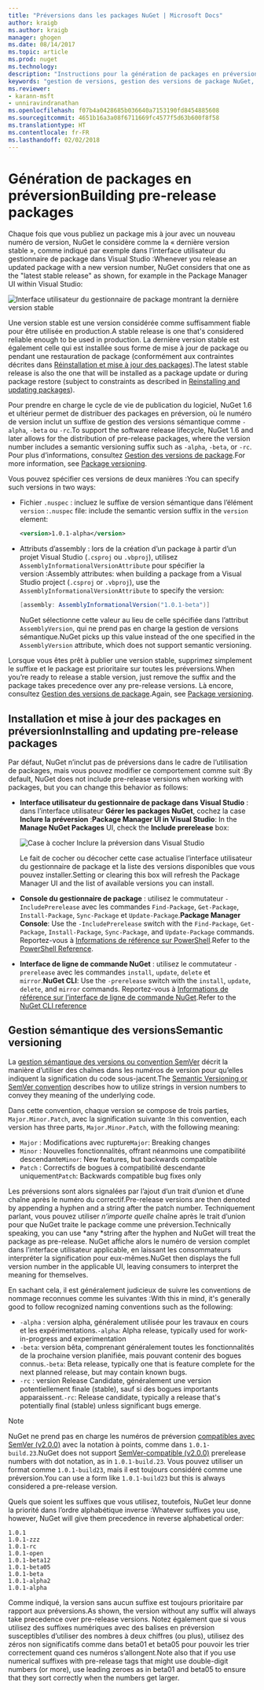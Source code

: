 ```yaml
---
title: "Préversions dans les packages NuGet | Microsoft Docs"
author: kraigb
ms.author: kraigb
manager: ghogen
ms.date: 08/14/2017
ms.topic: article
ms.prod: nuget
ms.technology: 
description: "Instructions pour la génération de packages en préversion"
keywords: "gestion de versions, gestion des versions de package NuGet, préversions NuGet, packages NuGet en préversion, préversions de packages, versions de package RC, versions de package bêta, gestion de versions sémantique NuGet"
ms.reviewer:
- karann-msft
- unniravindranathan
ms.openlocfilehash: f07b4a0428685b036640a7153190fd8454885608
ms.sourcegitcommit: 4651b16a3a08f6711669fc4577f5d63b600f8f58
ms.translationtype: HT
ms.contentlocale: fr-FR
ms.lasthandoff: 02/02/2018
---
```

# <a name="building-pre-release-packages"></a><span data-ttu-id="bc3e3-104">Génération de packages en préversion</span><span class="sxs-lookup"><span data-stu-id="bc3e3-104">Building pre-release packages</span></span>

<span data-ttu-id="bc3e3-105">Chaque fois que vous publiez un package mis à jour avec un nouveau numéro de version, NuGet le considère comme la « dernière version stable », comme indiqué par exemple dans l’interface utilisateur du gestionnaire de package dans Visual Studio :</span><span class="sxs-lookup"><span data-stu-id="bc3e3-105">Whenever you release an updated package with a new version number, NuGet considers that one as the "latest stable release" as shown, for example in the Package Manager UI within Visual Studio:</span></span>

![Interface utilisateur du gestionnaire de package montrant la dernière version stable](media/Prerelease_01-LatestStable.png)

<span data-ttu-id="bc3e3-107">Une version stable est une version considérée comme suffisamment fiable pour être utilisée en production.</span><span class="sxs-lookup"><span data-stu-id="bc3e3-107">A stable release is one that's considered reliable enough to be used in production.</span></span> <span data-ttu-id="bc3e3-108">La dernière version stable est également celle qui est installée sous forme de mise à jour de package ou pendant une restauration de package (conformément aux contraintes décrites dans [Réinstallation et mise à jour des packages](../consume-packages/reinstalling-and-updating-packages.md)).</span><span class="sxs-lookup"><span data-stu-id="bc3e3-108">The latest stable release is also the one that will be installed as a package update or during package restore (subject to constraints as described in [Reinstalling and updating packages](../consume-packages/reinstalling-and-updating-packages.md)).</span></span>

<span data-ttu-id="bc3e3-109">Pour prendre en charge le cycle de vie de publication du logiciel, NuGet 1.6 et ultérieur permet de distribuer des packages en préversion, où le numéro de version inclut un suffixe de gestion des versions sémantique comme `-alpha`, `-beta` ou `-rc`.</span><span class="sxs-lookup"><span data-stu-id="bc3e3-109">To support the software release lifecycle, NuGet 1.6 and later allows for the distribution of pre-release packages, where the version number includes a semantic versioning suffix such as `-alpha`, `-beta`, or `-rc`.</span></span> <span data-ttu-id="bc3e3-110">Pour plus d’informations, consultez [Gestion des versions de package](../reference/package-versioning.md#pre-release-versions).</span><span class="sxs-lookup"><span data-stu-id="bc3e3-110">For more information, see [Package versioning](../reference/package-versioning.md#pre-release-versions).</span></span>

<span data-ttu-id="bc3e3-111">Vous pouvez spécifier ces versions de deux manières :</span><span class="sxs-lookup"><span data-stu-id="bc3e3-111">You can specify such versions in two ways:</span></span>

- <span data-ttu-id="bc3e3-112">Fichier `.nuspec` : incluez le suffixe de version sémantique dans l’élément `version` :</span><span class="sxs-lookup"><span data-stu-id="bc3e3-112">`.nuspec` file: include the semantic version suffix in the `version` element:</span></span>

    ```xml
    <version>1.0.1-alpha</version>
    ```

- <span data-ttu-id="bc3e3-113">Attributs d’assembly : lors de la création d’un package à partir d’un projet Visual Studio (`.csproj` ou `.vbproj`), utilisez `AssemblyInformationalVersionAttribute` pour spécifier la version :</span><span class="sxs-lookup"><span data-stu-id="bc3e3-113">Assembly attributes: when building a package from a Visual Studio project (`.csproj` or `.vbproj`), use the `AssemblyInformationalVersionAttribute` to specify the version:</span></span>

    ```cs
    [assembly: AssemblyInformationalVersion("1.0.1-beta")]
    ```

    <span data-ttu-id="bc3e3-114">NuGet sélectionne cette valeur au lieu de celle spécifiée dans l’attribut `AssemblyVersion`, qui ne prend pas en charge la gestion de versions sémantique.</span><span class="sxs-lookup"><span data-stu-id="bc3e3-114">NuGet picks up this value instead of the one specified in the `AssemblyVersion` attribute, which does not support semantic versioning.</span></span>

<span data-ttu-id="bc3e3-115">Lorsque vous êtes prêt à publier une version stable, supprimez simplement le suffixe et le package est prioritaire sur toutes les préversions.</span><span class="sxs-lookup"><span data-stu-id="bc3e3-115">When you’re ready to release a stable version, just remove the suffix and the package takes precedence over any pre-release versions.</span></span> <span data-ttu-id="bc3e3-116">Là encore, consultez [Gestion des versions de package](../reference/package-versioning.md#pre-release-versions).</span><span class="sxs-lookup"><span data-stu-id="bc3e3-116">Again, see [Package versioning](../reference/package-versioning.md#pre-release-versions).</span></span>

## <a name="installing-and-updating-pre-release-packages"></a><span data-ttu-id="bc3e3-117">Installation et mise à jour des packages en préversion</span><span class="sxs-lookup"><span data-stu-id="bc3e3-117">Installing and updating pre-release packages</span></span>

<span data-ttu-id="bc3e3-118">Par défaut, NuGet n’inclut pas de préversions dans le cadre de l’utilisation de packages, mais vous pouvez modifier ce comportement comme suit :</span><span class="sxs-lookup"><span data-stu-id="bc3e3-118">By default, NuGet does not include pre-release versions when working with packages, but you can change this behavior as follows:</span></span>

- <span data-ttu-id="bc3e3-119">**Interface utilisateur du gestionnaire de package dans Visual Studio** : dans l’interface utilisateur **Gérer les packages NuGet**, cochez la case **Inclure la préversion** :</span><span class="sxs-lookup"><span data-stu-id="bc3e3-119">**Package Manager UI in Visual Studio**: In the **Manage NuGet Packages** UI, check the **Include prerelease** box:</span></span>

    ![Case à cocher Inclure la préversion dans Visual Studio](media/Prerelease_02-CheckPrerelease.png)

    <span data-ttu-id="bc3e3-121">Le fait de cocher ou décocher cette case actualise l’interface utilisateur du gestionnaire de package et la liste des versions disponibles que vous pouvez installer.</span><span class="sxs-lookup"><span data-stu-id="bc3e3-121">Setting or clearing this box will refresh the Package Manager UI and the list of available versions you can install.</span></span>

- <span data-ttu-id="bc3e3-122">**Console du gestionnaire de package** : utilisez le commutateur `-IncludePrerelease` avec les commandes `Find-Package`, `Get-Package`, `Install-Package`, `Sync-Package` et `Update-Package`.</span><span class="sxs-lookup"><span data-stu-id="bc3e3-122">**Package Manager Console**: Use the `-IncludePrerelease` switch with the `Find-Package`, `Get-Package`, `Install-Package`, `Sync-Package`, and `Update-Package` commands.</span></span> <span data-ttu-id="bc3e3-123">Reportez-vous à [Informations de référence sur PowerShell](../tools/powershell-reference.md).</span><span class="sxs-lookup"><span data-stu-id="bc3e3-123">Refer to the [PowerShell Reference](../tools/powershell-reference.md).</span></span>

- <span data-ttu-id="bc3e3-124">**Interface de ligne de commande NuGet** : utilisez le commutateur `-prerelease` avec les commandes `install`, `update`, `delete` et `mirror`.</span><span class="sxs-lookup"><span data-stu-id="bc3e3-124">**NuGet CLI**: Use the `-prerelease` switch with the `install`, `update`, `delete`, and `mirror` commands.</span></span> <span data-ttu-id="bc3e3-125">Reportez-vous à [Informations de référence sur l’interface de ligne de commande NuGet](../tools/nuget-exe-cli-reference.md).</span><span class="sxs-lookup"><span data-stu-id="bc3e3-125">Refer to the [NuGet CLI reference](../tools/nuget-exe-cli-reference.md)</span></span>

## <a name="semantic-versioning"></a><span data-ttu-id="bc3e3-126">Gestion sémantique des versions</span><span class="sxs-lookup"><span data-stu-id="bc3e3-126">Semantic versioning</span></span>

<span data-ttu-id="bc3e3-127">La [gestion sémantique des versions ou convention SemVer](http://semver.org/spec/v1.0.0.html) décrit la manière d’utiliser des chaînes dans les numéros de version pour qu’elles indiquent la signification du code sous-jacent.</span><span class="sxs-lookup"><span data-stu-id="bc3e3-127">The [Semantic Versioning or SemVer convention](http://semver.org/spec/v1.0.0.html) describes how to utilize strings in version numbers to convey they meaning of the underlying code.</span></span>

<span data-ttu-id="bc3e3-128">Dans cette convention, chaque version se compose de trois parties, `Major.Minor.Patch`, avec la signification suivante :</span><span class="sxs-lookup"><span data-stu-id="bc3e3-128">In this convention, each version has three parts, `Major.Minor.Patch`, with the following meaning:</span></span>

- <span data-ttu-id="bc3e3-129">`Major` : Modifications avec rupture</span><span class="sxs-lookup"><span data-stu-id="bc3e3-129">`Major`: Breaking changes</span></span>
- <span data-ttu-id="bc3e3-130">`Minor` : Nouvelles fonctionnalités, offrant néanmoins une compatibilité descendante</span><span class="sxs-lookup"><span data-stu-id="bc3e3-130">`Minor`: New features, but backwards compatible</span></span>
- <span data-ttu-id="bc3e3-131">`Patch` : Correctifs de bogues à compatibilité descendante uniquement</span><span class="sxs-lookup"><span data-stu-id="bc3e3-131">`Patch`: Backwards compatible bug fixes only</span></span>

<span data-ttu-id="bc3e3-132">Les préversions sont alors signalées par l’ajout d’un trait d’union et d’une chaîne après le numéro du correctif.</span><span class="sxs-lookup"><span data-stu-id="bc3e3-132">Pre-release versions are then denoted by appending a hyphen and a string after the patch number.</span></span> <span data-ttu-id="bc3e3-133">Techniquement parlant, vous pouvez utiliser *n’importe quelle* chaîne après le trait d’union pour que NuGet traite le package comme une préversion.</span><span class="sxs-lookup"><span data-stu-id="bc3e3-133">Technically speaking, you can use *any *string after the hyphen and NuGet will treat the package as pre-release.</span></span> <span data-ttu-id="bc3e3-134">NuGet affiche alors le numéro de version complet dans l’interface utilisateur applicable, en laissant les consommateurs interpréter la signification pour eux-mêmes.</span><span class="sxs-lookup"><span data-stu-id="bc3e3-134">NuGet then displays the full version number in the applicable UI, leaving consumers to interpret the meaning for themselves.</span></span>

<span data-ttu-id="bc3e3-135">En sachant cela, il est généralement judicieux de suivre les conventions de nommage reconnues comme les suivantes :</span><span class="sxs-lookup"><span data-stu-id="bc3e3-135">With this in mind, it's generally good to follow recognized naming conventions such as the following:</span></span>

- <span data-ttu-id="bc3e3-136">`-alpha` : version alpha, généralement utilisée pour les travaux en cours et les expérimentations.</span><span class="sxs-lookup"><span data-stu-id="bc3e3-136">`-alpha`: Alpha release, typically used for work-in-progress and experimentation</span></span>
- <span data-ttu-id="bc3e3-137">`-beta`: version bêta, comprenant généralement toutes les fonctionnalités de la prochaine version planifiée, mais pouvant contenir des bogues connus.</span><span class="sxs-lookup"><span data-stu-id="bc3e3-137">`-beta`: Beta release, typically one that is feature complete for the next planned release, but may contain known bugs.</span></span>
- <span data-ttu-id="bc3e3-138">`-rc` : version Release Candidate, généralement une version potentiellement finale (stable), sauf si des bogues importants apparaissent.</span><span class="sxs-lookup"><span data-stu-id="bc3e3-138">`-rc`: Release candidate, typically a release that's potentially final (stable) unless significant bugs emerge.</span></span>

> [!Note]
> <span data-ttu-id="bc3e3-139">NuGet ne prend pas en charge les numéros de préversion [compatibles avec SemVer (v2.0.0)](http://semver.org/spec/v2.0.0.html) avec la notation à points, comme dans `1.0.1-build.23`.</span><span class="sxs-lookup"><span data-stu-id="bc3e3-139">NuGet does not support [SemVer-compatible (v2.0.0)](http://semver.org/spec/v2.0.0.html) prerelease numbers with dot notation, as in `1.0.1-build.23`.</span></span> <span data-ttu-id="bc3e3-140">Vous pouvez utiliser un format comme `1.0.1-build23`, mais il est toujours considéré comme une préversion.</span><span class="sxs-lookup"><span data-stu-id="bc3e3-140">You can use a form like `1.0.1-build23` but this is always considered a pre-release version.</span></span>

<span data-ttu-id="bc3e3-141">Quels que soient les suffixes que vous utilisez, toutefois, NuGet leur donne la priorité dans l’ordre alphabétique inverse :</span><span class="sxs-lookup"><span data-stu-id="bc3e3-141">Whatever suffixes you use, however, NuGet will give them precedence in reverse alphabetical order:</span></span>

    1.0.1
    1.0.1-zzz
    1.0.1-rc
    1.0.1-open
    1.0.1-beta12
    1.0.1-beta05
    1.0.1-beta
    1.0.1-alpha2
    1.0.1-alpha

<span data-ttu-id="bc3e3-142">Comme indiqué, la version sans aucun suffixe est toujours prioritaire par rapport aux préversions.</span><span class="sxs-lookup"><span data-stu-id="bc3e3-142">As shown, the version without any suffix will always take precedence over pre-release versions.</span></span> <span data-ttu-id="bc3e3-143">Notez également que si vous utilisez des suffixes numériques avec des balises en préversion susceptibles d’utiliser des nombres à deux chiffres (ou plus), utilisez des zéros non significatifs comme dans beta01 et beta05 pour pouvoir les trier correctement quand ces numéros s’allongent.</span><span class="sxs-lookup"><span data-stu-id="bc3e3-143">Note also that if you use numerical suffixes with pre-release tags that might use double-digit numbers (or more), use leading zeroes as in beta01 and beta05 to ensure that they sort correctly when the numbers get larger.</span></span>
